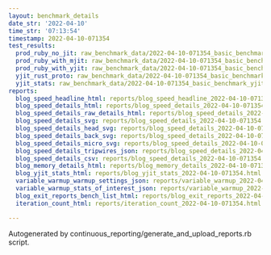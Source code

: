 ```yaml
---
layout: benchmark_details
date_str: '2022-04-10'
time_str: '07:13:54'
timestamp: 2022-04-10-071354
test_results:
  prod_ruby_no_jit: raw_benchmark_data/2022-04-10-071354_basic_benchmark_prod_ruby_no_jit.json
  prod_ruby_with_mjit: raw_benchmark_data/2022-04-10-071354_basic_benchmark_prod_ruby_with_mjit.json
  prod_ruby_with_yjit: raw_benchmark_data/2022-04-10-071354_basic_benchmark_prod_ruby_with_yjit.json
  yjit_rust_proto: raw_benchmark_data/2022-04-10-071354_basic_benchmark_yjit_rust_proto.json
  yjit_stats: raw_benchmark_data/2022-04-10-071354_basic_benchmark_yjit_stats.json
reports:
  blog_speed_headline_html: reports/blog_speed_headline_2022-04-10-071354.html
  blog_speed_details_html: reports/blog_speed_details_2022-04-10-071354.html
  blog_speed_details_raw_details_html: reports/blog_speed_details_2022-04-10-071354.raw_details.html
  blog_speed_details_svg: reports/blog_speed_details_2022-04-10-071354.svg
  blog_speed_details_head_svg: reports/blog_speed_details_2022-04-10-071354.head.svg
  blog_speed_details_back_svg: reports/blog_speed_details_2022-04-10-071354.back.svg
  blog_speed_details_micro_svg: reports/blog_speed_details_2022-04-10-071354.micro.svg
  blog_speed_details_tripwires_json: reports/blog_speed_details_2022-04-10-071354.tripwires.json
  blog_speed_details_csv: reports/blog_speed_details_2022-04-10-071354.csv
  blog_memory_details_html: reports/blog_memory_details_2022-04-10-071354.html
  blog_yjit_stats_html: reports/blog_yjit_stats_2022-04-10-071354.html
  variable_warmup_warmup_settings_json: reports/variable_warmup_2022-04-10-071354.warmup_settings.json
  variable_warmup_stats_of_interest_json: reports/variable_warmup_2022-04-10-071354.stats_of_interest.json
  blog_exit_reports_bench_list_html: reports/blog_exit_reports_2022-04-10-071354.bench_list.html
  iteration_count_html: reports/iteration_count_2022-04-10-071354.html

---
```

Autogenerated by continuous_reporting/generate_and_upload_reports.rb script.
